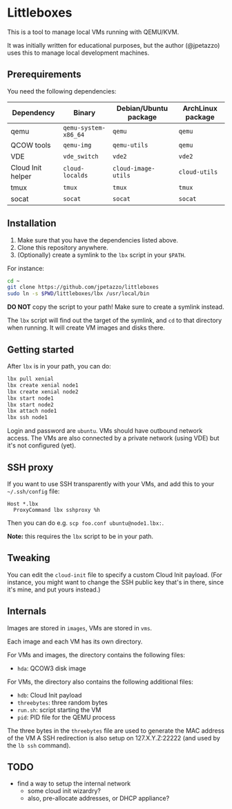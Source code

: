 # Littleboxes

This is a tool to manage local VMs running with QEMU/KVM.

It was initially written for educational purposes, but the
author (@jpetazzo) uses this to manage local development
machines.


## Prerequirements

You need the following dependencies:

| Dependency        | Binary               | Debian/Ubuntu package | ArchLinux package |
| ------------------|----------------------|-----------------------|-------------------|
| qemu              | `qemu-system-x86_64` | `qemu`                | `qemu`            |
| QCOW tools        | `qemu-img`           | `qemu-utils`          | `qemu`            |
| VDE               | `vde_switch`         | `vde2`                | `vde2`            |
| Cloud Init helper | `cloud-localds`      | `cloud-image-utils`   | `cloud-utils`     |
| tmux              | `tmux`               | `tmux`                | `tmux`            |
| socat             | `socat`              | `socat`               | `socat`           |


## Installation

1. Make sure that you have the dependencies listed above.
2. Clone this repository anywhere.
3. (Optionally) create a symlink to the `lbx` script in your `$PATH`.

For instance:

```bash
cd ~
git clone https://github.com/jpetazzo/littleboxes
sudo ln -s $PWD/littleboxes/lbx /usr/local/bin
```

**DO NOT** copy the script to your path!
Make sure to create a symlink instead.

The `lbx` script will find out the target of the symlink, and `cd`
to that directory when running. It will create VM images and disks there.


## Getting started

After `lbx` is in your path, you can do:

```bash
lbx pull xenial
lbx create xenial node1
lbx create xenial node2
lbx start node1
lbx start node2
lbx attach node1
lbx ssh node1
```

Login and password are `ubuntu`. VMs should have outbound network
access. The VMs are also connected by a private network (using VDE)
but it's not configured (yet).


## SSH proxy

If you want to use SSH transparently with your VMs, 
and add this to your `~/.ssh/config` file:

```
Host *.lbx
  ProxyCommand lbx sshproxy %h
```

Then you can do e.g. `scp foo.conf ubuntu@node1.lbx:`.

**Note:** this requires the `lbx` script to be in your path.


## Tweaking

You can edit the `cloud-init` file to specify a custom
Cloud Init payload. (For instance, you might want to change
the SSH public key that's in there, since it's mine, and
put yours instead.)


## Internals

Images are stored in `images`, VMs are stored in `vms`.

Each image and each VM has its own directory.

For VMs and images, the directory contains the following files:

- `hda`: QCOW3 disk image

For VMs, the directory also contains the following additional files:

- `hdb`: Cloud Init payload 
- `threebytes`: three random bytes
- `run.sh`: script starting the VM
- `pid`: PID file for the QEMU process

The three bytes in the `threebytes` file are used to generate
the MAC address of the VM A SSH redirection is also setup on 127.X.Y.Z:22222 (and used by the `lb ssh` command).


## TODO

- find a way to setup the internal network
  - some cloud init wizardry?
  - also, pre-allocate addresses, or DHCP appliance?
